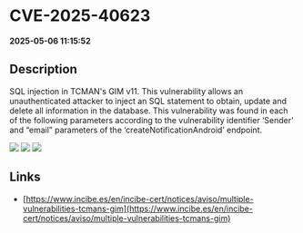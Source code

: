 # CVE-2025-40623

**2025-05-06 11:15:52**

## Description
SQL injection in TCMAN's GIM v11. This vulnerability allows an unauthenticated attacker to inject an SQL statement to obtain, update and delete all information in the database. This vulnerability was found in each of the following parameters according to the vulnerability identifier ‘Sender’ and “email” parameters of the ‘createNotificationAndroid’ endpoint.

![](https://img.shields.io/static/v1?label=Score&message=9.3&color=red)
![](https://img.shields.io/static/v1?label=Severity&message=CRITICAL&color=red)
![](https://img.shields.io/static/v1?label=CWE&message=SQL&color=green)

## Links
- [https://www.incibe.es/en/incibe-cert/notices/aviso/multiple-vulnerabilities-tcmans-gim](https://www.incibe.es/en/incibe-cert/notices/aviso/multiple-vulnerabilities-tcmans-gim)
